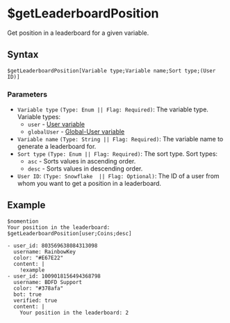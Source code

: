 # $getLeaderboardPosition
Get position in a leaderboard for a given variable.

## Syntax
```
$getLeaderboardPosition[Variable type;Variable name;Sort type;(User ID)]
```

### Parameters
- `Variable type` `(Type: Enum || Flag: Required)`: The variable type. Variable types:
  - `user` - [User variable](../guides/introduction/variables.md#user-variables)
  - `globalUser` - [Global-User variable](../guides/introduction/variables.md#globalglobal-user-variables)
- `Variable name` `(Type: String || Flag: Required)`: The variable name to generate a leaderboard for.
- `Sort type` `(Type: Enum || Flag: Required)`: The sort type. Sort types:
  - `asc` - Sorts values in ascending order.
  - `desc` - Sorts values in descending order.
- `User ID`: `(Type: Snowflake  || Flag: Optional)`: The ID of a user from whom you want to get a position in a leaderboard.

## Example
```
$nomention
Your position in the leaderboard: $getLeaderboardPosition[user;Coins;desc]
```

``` discord yaml
- user_id: 803569638084313098
  username: RainbowKey
  color: "#E67E22"
  content: |
    !example
- user_id: 1009018156494368798
  username: BDFD Support
  color: "#378afa"
  bot: true
  verified: true
  content: |
    Your position in the leaderboard: 2
```
